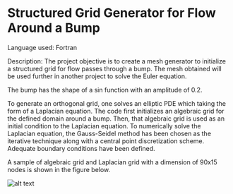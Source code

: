 # Structured Grid Generator for Flow Around a Bump

Language used: Fortran

Description: 
The project objective is to create a mesh generator to initialize a structured grid for flow passes through a bump. The mesh obtained will be used further in another project to solve the Euler equation.

The bump has the shape of a sin function with an amplitude of 0.2. 

To generate an orthogonal grid, one solves an elliptic PDE which taking the form of a Laplacian equation. The code first initializes an algebraic grid for the defined domain around a bump. Then, that algebraic grid is used as an initial condition to the Laplacian equation. To numerically solve the Laplacian equation, the Gauss-Seidel method has been chosen as the iterative technique along with a central point discretization scheme. Adequate boundary conditions have been defined.

A sample of algebraic grid and Laplacian grid with a dimension of 90x15 nodes is shown in the figure below.

![alt text](https://raw.githubusercontent.com/AhmedHeshamSaad/StrGridBUMP/main/algebric_and_laplace_grid_90x15.jpeg?raw=true)